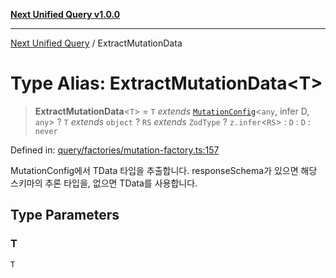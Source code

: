 [**Next Unified Query v1.0.0**](../README.md)

***

[Next Unified Query](../globals.md) / ExtractMutationData

# Type Alias: ExtractMutationData\<T\>

> **ExtractMutationData**\<`T`\> = `T` *extends* [`MutationConfig`](MutationConfig.md)\<`any`, infer D, `any`\> ? `T` *extends* `object` ? `RS` *extends* `ZodType` ? `z.infer`\<`RS`\> : `D` : `D` : `never`

Defined in: [query/factories/mutation-factory.ts:157](https://github.com/newExpand/next-unified-query/blob/main/packages/core/src/query/factories/mutation-factory.ts#L157)

MutationConfig에서 TData 타입을 추출합니다.
responseSchema가 있으면 해당 스키마의 추론 타입을, 없으면 TData를 사용합니다.

## Type Parameters

### T

`T`
